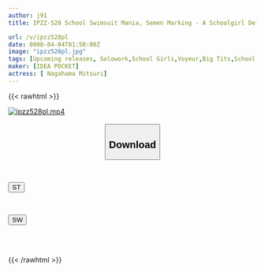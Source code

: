 ```yaml
---
author: j91
title: IPZZ-528 School Swimsuit Mania, Semen Marking - A Schoolgirl Defiled By A Crazy Pervert Teacher's Abnormal Love For School Swimsuits - Mitsuri Nagahama

url: /v/ipzz528pl
date: 0000-04-04T01:50:00Z
image: "ipzz528pl.jpg"
tags: [Upcoming releases, Solowork,School Girls,Voyeur,Big Tits,School Swimsuit,Abuse	]
maker: [IDEA POCKET]
actress: [ Nagahama Mitsuri]
---
```



{{< rawhtml >}}

<div class="video" data-videoid="pending_link.html">
    <a href="javascript:;">
        <img src="/v/ipzz528pl/ipzz528pl.jpg" width="WIDTH" height="HEIGHT" alt="ipzz528pl.mp4" loading="lazy">
    </a>
</div>

<script type="text/javascript" src="https://j91.asia/asset/on-demand-pend.js"></script>

<br>
  <link rel="stylesheet" href="https://j91.asia/asset/bs5.css">
  
  <center>
  <button class="btn btn-primary" type="button" data-bs-toggle="collapse" data-bs-target=".multi-collapse" aria-expanded="false" aria-controls="multiCollapseExample1 multiCollapseExample2"><h2>Download</h2></button></center>
</p>
<div class="row">
  <div class="col">
    <div class="collapse multi-collapse" id="multiCollapseExample1">
      <div class="card card-body">
	      	      <br>
<div class="buttons">  
<p><a href="https://j91.asia/pending_link.html" target="_blank"><button class="btn-hover color-3"><i class="fa fa-download"></i> ST</button></a></p></div>
    </div>
  </div>
</div>
  <div class="col">
    <div class="collapse multi-collapse" id="multiCollapseExample2">
      <div class="card card-body">
	      <br>
<div class="buttons">
<p><a href="https://j91.asia/pending_link.html" target="_blank"><button class="btn-hover color-2"><i class="fa fa-download"></i> SW</button></a></p></div>
<br><br>
      </div>
    </div>
  </div>
</div>

{{< /rawhtml >}}